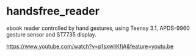 # handsfree_reader
ebook reader controlled by hand gestures, using Teensy 3.1, APDS-9960 gesture sensor and ST7735 display.

https://www.youtube.com/watch?v=p1sxwliKfjA&feature=youtu.be
